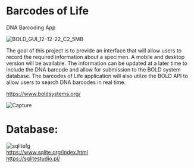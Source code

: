 # Barcodes of Life  
DNA Barcoding App  

![BOLD_GUI_12-12-22_C2_5MB](https://user-images.githubusercontent.com/22214754/207253090-c121559e-12ba-49b5-aedd-701ae444f736.gif)      

The goal of this project is to provide an interface that will allow users to record the required information about a specimen. A mobile and desktop version will be available. The information can be updated at a later time to include the DNA barcode and allow for submission to the BOLD system database. The barcodes of Life application will also utilze the BOLD API to allow users to search DNA barcodes in real time.  

https://www.boldsystems.org/  

![Capture](https://user-images.githubusercontent.com/22214754/206771647-b6a20318-a6cf-4007-8234-765cc29378cd.PNG)  

# **Database:**        
![sqlitefg](https://user-images.githubusercontent.com/22214754/179894516-3059e142-fb38-40bc-a32c-65500a223eb1.png)    
https://www.sqlite.org/index.html    
https://sqlitestudio.pl/  
